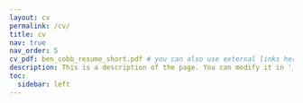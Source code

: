 ```yaml
---
layout: cv
permalink: /cv/
title: cv
nav: true
nav_order: 5
cv_pdf: ben_cobb_resume_short.pdf # you can also use external links here
description: This is a description of the page. You can modify it in '_pages/cv.md'. You can also change or remove the top pdf download button.
toc:
  sidebar: left
---
```

